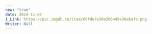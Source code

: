 ```yaml
---
new: "true"
date: 2024-11-07
I_Link: https://pic.imgdb.cn/item/66fde7a30a206445e36ebafe.png
Writer: Null
---
```


